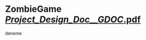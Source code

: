 # ZombieGame  [_Project_Design_Doc__GDOC_.pdf](https://github.com/HasanEren72/ZombieGame/files/11336288/_Project_Design_Doc__GDOC_.pdf)
deneme